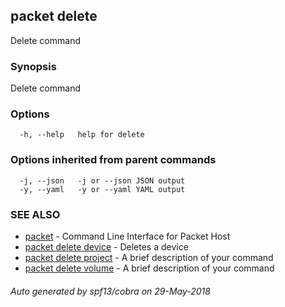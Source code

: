 ## packet delete

Delete command

### Synopsis

Delete command

### Options

```
  -h, --help   help for delete
```

### Options inherited from parent commands

```
  -j, --json   -j or --json JSON output
  -y, --yaml   -y or --yaml YAML output
```

### SEE ALSO

* [packet](packet.md)	 - Command Line Interface for Packet Host
* [packet delete device](packet_delete_device.md)	 - Deletes a device
* [packet delete project](packet_delete_project.md)	 - A brief description of your command
* [packet delete volume](packet_delete_volume.md)	 - A brief description of your command

###### Auto generated by spf13/cobra on 29-May-2018

